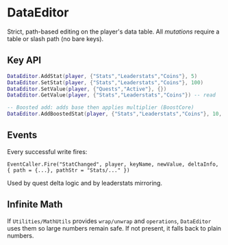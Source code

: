 # DataEditor

Strict, path-based editing on the player's data table. All *mutations* require a table or slash path (no bare keys).

## Key API
```lua
DataEditor.AddStat(player, {"Stats","Leaderstats","Coins"}, 5)
DataEditor.SetStat(player, {"Stats","Leaderstats","Coins"}, 100)
DataEditor.SetValue(player, {"Quests","Active"}, {})
DataEditor.GetValue(player, {"Stats","Leaderstats","Coins"}) -- read

-- Boosted add: adds base then applies multiplier (BoostCore)
DataEditor.AddBoostedStat(player, {"Stats","Leaderstats","Coins"}, 10, opts)
```

## Events
Every successful write fires:
```
EventCaller.Fire("StatChanged", player, keyName, newValue, deltaInfo, { path = {...}, pathStr = "Stats/..." })
```

Used by quest delta logic and by leaderstats mirroring.

## Infinite Math
If `Utilities/MathUtils` provides `wrap/unwrap` and `operations`, `DataEditor` uses them so large numbers remain safe. If not present, it falls back to plain numbers.
